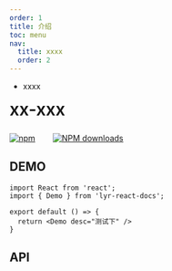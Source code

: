 ```yaml
---
order: 1
title: 介绍
toc: menu
nav:
  title: xxxx
  order: 2
---
```


- xxxx

<div style="display:flex;align-items:center;margin-bottom:24px">
  <span style="font-size:30px;font-weight:600;display:inline-block;">xx-xxx</span>
</div>
<p style="display:flex;justify-content:space-between;width:200px">
  <a href="https://npmmirror.com/package/xx-xxx">
    <img alt="npm" src="https://img.shields.io/npm/dt/xx-xxx">
  </a>
  <a href="https://npmmirror.com/package/xx-xxx">
    <img alt="NPM downloads" src="https://img.shields.io/npm/v/xx-xxx.svg">
  </a>
</p>

## DEMO

```tsx
import React from 'react';
import { Demo } from 'lyr-react-docs';

export default () => {
  return <Demo desc="测试下" />
}
```

## API

<API src="../../src/demo.tsx" hideTitle></API>
